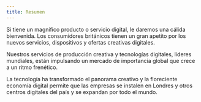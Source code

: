 ```yaml
---
title: Resumen
---
```

Si tiene un magnífico producto o servicio digital, le daremos una cálida bienvenida. Los consumidores británicos tienen un gran apetito por los nuevos servicios, dispositivos y ofertas creativas digitales.

Nuestros servicios de producción creativa y tecnologías digitales, líderes mundiales, están impulsando un mercado de importancia global que crece a un ritmo frenético.

La tecnología ha transformado el panorama creativo y la floreciente economía digital permite que las empresas se instalen en Londres y otros centros digitales del país y se expandan por todo el mundo.
